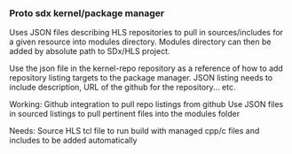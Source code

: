 <h3>Proto sdx kernel/package manager</h3>

Uses JSON files describing HLS repositories to pull in sources/includes for a given resource into modules directory. Modules directory can then be added by absolute path to SDx/HLS project. 

Use the json file in the kernel-repo repository as a reference of how to add repository listing targets to the package manager. JSON listing needs to include description, URL of the github for the repository... etc.

Working:
Github integration to pull repo listings from github
Use JSON files in sourced listings to pull pertinent files into the modules folder

Needs:
Source HLS tcl file to run build with managed cpp/c files and includes to be added automatically

